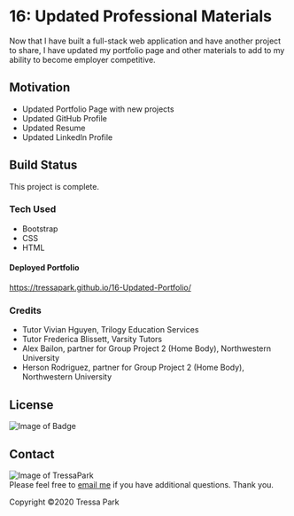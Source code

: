 # 16: Updated Professional Materials

Now that I have built a full-stack web application and have another project to share, I have updated my portfolio page and other materials to add to my ability to become employer competitive.

## Motivation

* Updated Portfolio Page with new projects
* Updated GitHub Profile
* Updated Resume
* Updated LinkedIn Profile

## Build Status

This project is complete.

### Tech Used

* Bootstrap
* CSS
* HTML

#### Deployed Portfolio

https://tressapark.github.io/16-Updated-Portfolio/

### Credits

* Tutor Vivian Hguyen, Trilogy Education Services
* Tutor Frederica Blissett, Varsity Tutors
* Alex Bailon, partner for Group Project 2 (Home Body), Northwestern University
* Herson Rodriguez, partner for Group Project 2 (Home Body), Northwestern University

## License
![Image of Badge](https://img.shields.io/badge/license-Northwestern%20University-orange)

## Contact
![Image of TressaPark](https://avatars3.githubusercontent.com/u/60233280?v=4)  
   Please feel free to [email me](mailto:tressapark@gmail.com) if you have additional questions. Thank you.

   Copyright ©2020 Tressa Park
